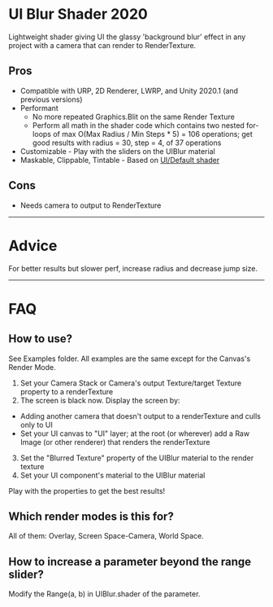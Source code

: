 # UI Blur Shader 2020

Lightweight shader giving UI the glassy 'background blur' effect in any project with a camera that can render to RenderTexture.

## Pros

- Compatible with URP, 2D Renderer, LWRP, and Unity 2020.1 (and previous versions)
- Performant
  - No more repeated Graphics.Blit on the same Render Texture
  - Perform all math in the shader code which contains two nested for-loops of max O(Max Radius / Min Steps \* 5) = 106 operations; get good results with radius = 30, step = 4, of 37 operations
- Customizable - Play with the sliders on the UIBlur material
- Maskable, Clippable, Tintable - Based on [UI/Default shader](https://github.com/TwoTailsGames/Unity-Built-in-Shaders/blob/master/DefaultResourcesExtra/UI/UI-Default.shader)

## Cons

- Needs camera to output to RenderTexture

---

# Advice

For better results but slower perf, increase radius and decrease jump size.

---

# FAQ

## How to use?

See Examples folder. All examples are the same except for the Canvas's Render Mode.

1. Set your Camera Stack or Camera's output Texture/target Texture property to a renderTexture
2. The screen is black now. Display the screen by:

- Adding another camera that doesn't output to a renderTexture and culls only to UI
- Set your UI canvas to "UI" layer; at the root (or wherever) add a Raw Image (or other renderer) that renders the renderTexture

3. Set the "Blurred Texture" property of the UIBlur material to the render texture
4. Set your UI component's material to the UIBlur material

Play with the properties to get the best results!

## Which render modes is this for?

All of them: Overlay, Screen Space-Camera, World Space.

## How to increase a parameter beyond the range slider?

Modify the Range(a, b) in UIBlur.shader of the parameter.
